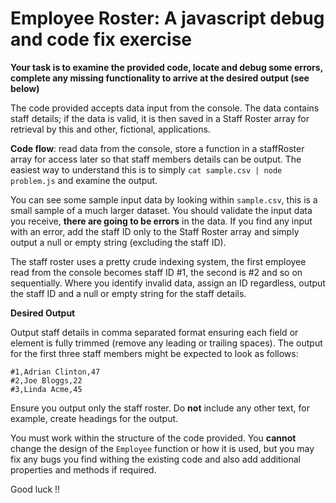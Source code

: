 # Employee Roster: A javascript debug and code fix exercise

**Your task is to examine the provided code, locate and debug some errors,
complete any missing functionality to arrive at the desired output (see
below)**

The code provided accepts data input from the console. The data contains staff
details; if the data is valid, it is then saved in a Staff Roster array for
retrieval by this and other, fictional, applications.

**Code flow**: read data from the console, store a function in a staffRoster
array for access later so that staff members details can be output. The easiest
way to understand this is to simply `cat sample.csv | node problem.js` and
examine the output.

You can see some sample input data by looking within `sample.csv`, this is
a small sample of a much larger dataset. You should validate the input data you
receive, **there are going to be errors** in the data. If you find any input
with an error, add the staff ID only to the Staff Roster array and simply
output a null or empty string (excluding the staff ID).

The staff roster uses a pretty crude indexing system, the first employee read
from the console becomes staff ID #1, the second is #2 and so on sequentially.
Where you identify invalid data, assign an ID regardless, output the staff ID
and a null or empty string for the staff details.

**Desired Output**

Output staff details in comma separated format ensuring each field or element
is fully trimmed (remove any leading or trailing spaces). The output for the
first three staff members might be expected to look as follows:

```
#1,Adrian Clinton,47
#2,Joe Bloggs,22
#3,Linda Acme,45
```

Ensure you output only the staff roster. Do **not** include any other text, for
example, create headings for the output.

You must work within the structure of the code provided. You **cannot** change
the design of the `Employee` function or how it is used, but you may fix any
bugs you find withing the existing code and also add additional properties and
methods if required.

Good luck !!
